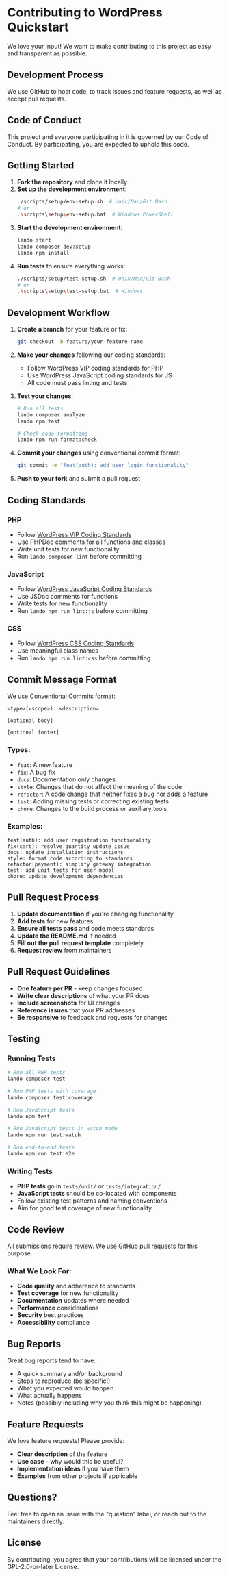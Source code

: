 # Contributing to WordPress Quickstart

We love your input! We want to make contributing to this project as easy and transparent as possible.

## Development Process

We use GitHub to host code, to track issues and feature requests, as well as accept pull requests.

## Code of Conduct

This project and everyone participating in it is governed by our Code of Conduct. By participating, you are
expected to uphold this code.

## Getting Started

1. **Fork the repository** and clone it locally
2. **Set up the development environment**:
   ```bash
   ./scripts/setup/env-setup.sh  # Unix/Mac/Git Bash
   # or
   .\scripts\setup\env-setup.bat  # Windows PowerShell
   ```
3. **Start the development environment**:
   ```bash
   lando start
   lando composer dev:setup
   lando npm install
   ```
4. **Run tests** to ensure everything works:
   ```bash
   ./scripts/setup/test-setup.sh  # Unix/Mac/Git Bash
   # or
   .\scripts\setup\test-setup.bat  # Windows
   ```

## Development Workflow

1. **Create a branch** for your feature or fix:
   ```bash
   git checkout -b feature/your-feature-name
   ```

2. **Make your changes** following our coding standards:
   - Follow WordPress VIP coding standards for PHP
   - Use WordPress JavaScript coding standards for JS
   - All code must pass linting and tests

3. **Test your changes**:
   ```bash
   # Run all tests
   lando composer analyze
   lando npm test

   # Check code formatting
   lando npm run format:check
   ```

4. **Commit your changes** using conventional commit format:
   ```bash
   git commit -m "feat(auth): add user login functionality"
   ```

5. **Push to your fork** and submit a pull request

## Coding Standards

### PHP
- Follow [WordPress VIP Coding Standards](https://docs.wpvip.com/technical-references/code-quality-and-best-practices/code-review/)
- Use PHPDoc comments for all functions and classes
- Write unit tests for new functionality
- Run `lando composer lint` before committing

### JavaScript
- Follow [WordPress JavaScript Coding Standards](https://developer.wordpress.org/coding-standards/wordpress-coding-standards-for-javascript/)
- Use JSDoc comments for functions
- Write tests for new functionality
- Run `lando npm run lint:js` before committing

### CSS
- Follow [WordPress CSS Coding Standards](https://developer.wordpress.org/coding-standards/wordpress-coding-standards-for-css/)
- Use meaningful class names
- Run `lando npm run lint:css` before committing

## Commit Message Format

We use [Conventional Commits](https://www.conventionalcommits.org/) format:

```
<type>(<scope>): <description>

[optional body]

[optional footer]
```

### Types:
- `feat`: A new feature
- `fix`: A bug fix
- `docs`: Documentation only changes
- `style`: Changes that do not affect the meaning of the code
- `refactor`: A code change that neither fixes a bug nor adds a feature
- `test`: Adding missing tests or correcting existing tests
- `chore`: Changes to the build process or auxiliary tools

### Examples:
```
feat(auth): add user registration functionality
fix(cart): resolve quantity update issue
docs: update installation instructions
style: format code according to standards
refactor(payment): simplify gateway integration
test: add unit tests for user model
chore: update development dependencies
```

## Pull Request Process

1. **Update documentation** if you're changing functionality
2. **Add tests** for new features
3. **Ensure all tests pass** and code meets standards
4. **Update the README.md** if needed
5. **Fill out the pull request template** completely
6. **Request review** from maintainers

## Pull Request Guidelines

- **One feature per PR** - keep changes focused
- **Write clear descriptions** of what your PR does
- **Include screenshots** for UI changes
- **Reference issues** that your PR addresses
- **Be responsive** to feedback and requests for changes

## Testing

### Running Tests

```bash
# Run all PHP tests
lando composer test

# Run PHP tests with coverage
lando composer test:coverage

# Run JavaScript tests
lando npm test

# Run JavaScript tests in watch mode
lando npm run test:watch

# Run end-to-end tests
lando npm run test:e2e
```

### Writing Tests

- **PHP tests** go in `tests/unit/` or `tests/integration/`
- **JavaScript tests** should be co-located with components
- Follow existing test patterns and naming conventions
- Aim for good test coverage of new functionality

## Code Review

All submissions require review. We use GitHub pull requests for this purpose.

### What We Look For:

- **Code quality** and adherence to standards
- **Test coverage** for new functionality
- **Documentation** updates where needed
- **Performance** considerations
- **Security** best practices
- **Accessibility** compliance

## Bug Reports

Great bug reports tend to have:

- A quick summary and/or background
- Steps to reproduce (be specific!)
- What you expected would happen
- What actually happens
- Notes (possibly including why you think this might be happening)

## Feature Requests

We love feature requests! Please provide:

- **Clear description** of the feature
- **Use case** - why would this be useful?
- **Implementation ideas** if you have them
- **Examples** from other projects if applicable

## Questions?

Feel free to open an issue with the "question" label, or reach out to the maintainers directly.

## License

By contributing, you agree that your contributions will be licensed under the GPL-2.0-or-later License.
